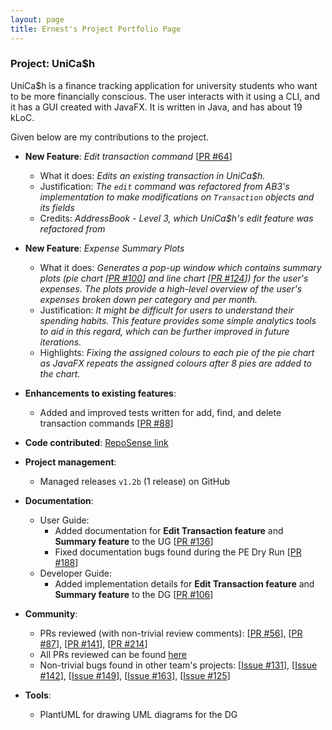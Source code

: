 ```yaml
---
layout: page
title: Ernest's Project Portfolio Page
---
```


### Project: UniCa$h

UniCa$h is a finance tracking application for university students who want to be more financially conscious.
The user interacts with it using a CLI, and it has a GUI created with JavaFX. It is written in Java, and has about 19 kLoC.

Given below are my contributions to the project.

* **New Feature**: *Edit transaction command* [[PR #64](https://github.com/AY2324S1-CS2103-T16-3/tp/pull/64)]
  * What it does: *Edits an existing transaction in UniCa$h.*
  * Justification: *The `edit` command was refactored from AB3's implementation to make modifications on `Transaction` objects and its fields*
  * Credits: *AddressBook - Level 3, which UniCa$h's edit feature was refactored from*

* **New Feature**: *Expense Summary Plots*
  * What it does: *Generates a pop-up window which contains summary plots (pie chart [[PR #100](https://github.com/AY2324S1-CS2103-T16-3/tp/pull/100)] and line chart [[PR #124](https://github.com/AY2324S1-CS2103-T16-3/tp/pull/124)]) for the user's expenses. The plots provide a high-level overview of the user's expenses broken down per category and per month.*
  * Justification: *It might be difficult for users to understand their spending habits. This feature provides some simple analytics tools to aid in this regard, which can be further improved in future iterations.*
  * Highlights: *Fixing the assigned  colours to each pie of the pie chart as JavaFX repeats the assigned colours after 8 pies are added to the chart.*

* **Enhancements to existing features**:
  * Added and improved tests written for add, find, and delete transaction commands [[PR #88](https://github.com/AY2324S1-CS2103-T16-3/tp/pull/88)]

* **Code contributed**: [RepoSense link](https://nus-cs2103-ay2324s1.github.io/tp-dashboard/?search=t16-3&sort=groupTitle&sortWithin=title&timeframe=commit&mergegroup=&groupSelect=groupByRepos&breakdown=true&checkedFileTypes=docs~functional-code~test-code&since=2023-09-22&tabOpen=true&tabType=authorship&tabAuthor=elhy1999&tabRepo=AY2324S1-CS2103-T16-3%2Ftp%5Bmaster%5D&authorshipIsMergeGroup=false&authorshipFileTypes=docs~functional-code~test-code&authorshipIsBinaryFileTypeChecked=false&authorshipIsIgnoredFilesChecked=false)

* **Project management**:
  * Managed releases `v1.2b` (1 release) on GitHub

* **Documentation**:
  * User Guide:
    * Added documentation for **Edit Transaction feature** and **Summary feature** to the UG [[PR #136](https://github.com/AY2324S1-CS2103-T16-3/tp/pull/136)]
    * Fixed documentation bugs found during the PE Dry Run [[PR #188](https://github.com/AY2324S1-CS2103-T16-3/tp/pull/188)]
  * Developer Guide:
    * Added implementation details for **Edit Transaction feature** and **Summary feature** to the DG [[PR #106](https://github.com/AY2324S1-CS2103-T16-3/tp/pull/106)]


* **Community**:
  * PRs reviewed (with non-trivial review comments): [[PR #56](https://github.com/AY2324S1-CS2103-T16-3/tp/pull/56)], [[PR #87](https://github.com/AY2324S1-CS2103-T16-3/tp/pull/87)], [[PR #141](https://github.com/AY2324S1-CS2103-T16-3/tp/pull/141)], [[PR #214](https://github.com/AY2324S1-CS2103-T16-3/tp/pull/214)]
  * All PRs reviewed can be found [here](https://github.com/AY2324S1-CS2103-T16-3/tp/pulls?q=is%3Apr+reviewed-by%3Aelhy1999)
  * Non-trivial bugs found in other team's projects: [[Issue #131](https://github.com/AY2324S1-CS2103T-W09-3/tp/issues/131)], [[Issue #142](https://github.com/AY2324S1-CS2103T-W09-3/tp/issues/142)], [[Issue #149](https://github.com/AY2324S1-CS2103T-W09-3/tp/issues/149)], [[Issue #163](https://github.com/AY2324S1-CS2103T-W09-3/tp/issues/163)], [[Issue #125](https://github.com/AY2324S1-CS2103T-W09-3/tp/issues/125)]

* **Tools**:
  * PlantUML for drawing UML diagrams for the DG
